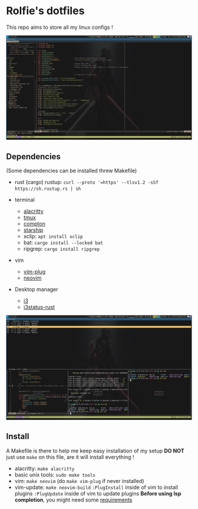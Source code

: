 # Rolfie's dotfiles

This repo aims to store all my linux configs ! 

![vim](./images/vim.png)

## Dependencies
  (Some dependencies can be installed threw Makefile)

 - rust (cargo)
    rustup: `curl --proto '=https' --tlsv1.2 -sSf https://sh.rustup.rs | sh`

 - terminal
    - [alacritty](https://github.com/alacritty/alacritty)
    - [tmux](https://github.com/tmux/tmux) 
    - [compton](https://github.com/chjj/compton)
    - [starship](https://github.com/starship/starship)
    - xclip: `apt install xclip`
    - bat: `cargo install --locked bat`
    - ripgrep: `cargo install ripgrep`

 - vim
    - [vim-plug](https://github.com/junegunn/vim-plug)
    - [neovim](https://github.com/neovim/neovim)

 - Desktop manager
    - [i3](https://github.com/i3/i3)
    - [i3status-rust](https://github.com/greshake/i3status-rust)

  


![tmux](./images/tmux.png)


## Install 
A Makefile is there to help me keep easy installation of my setup  **DO NOT**
just use `make` on this file, are it will install everything !

- alacritty: `make alacritty`
- basic unix tools: `sudo make tools`
- vim: `make neovim` (do `make vim-plug` if never installed)
- vim-update: `make neovim-build`
  `:PlugInstall` inside of vim to install plugins
  `:PlugUpdate` inside of vim to update plugins
  **Before using lsp completion**, you might need some [requirements](https://github.com/neovim/nvim-lspconfig)



